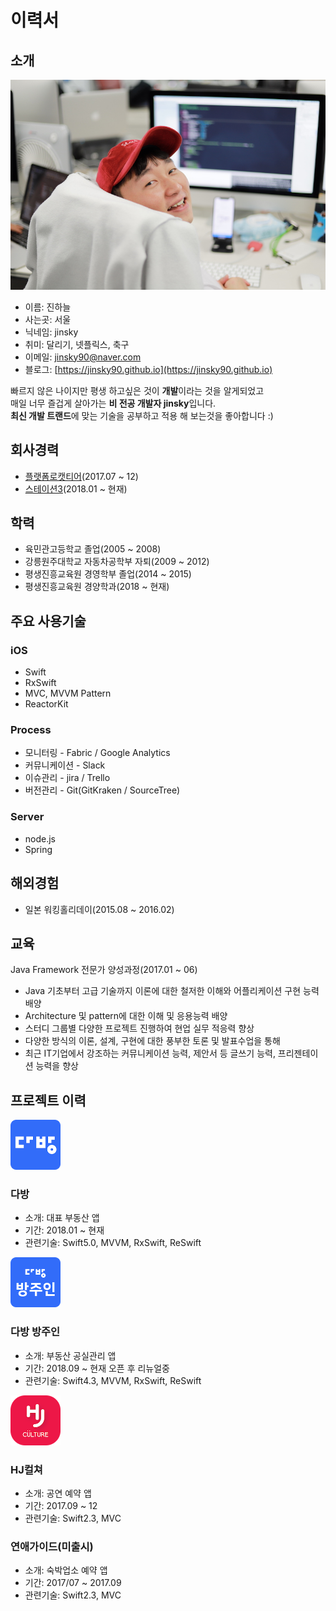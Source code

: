 # 이력서

## 소개
![프로필이미지](https://github.com/jinsky90/Resume/raw/master/images/profile.jpeg)
- 이름: 진하늘
- 사는곳: 서울
- 닉네임: jinsky
- 취미: 달리기, 넷플릭스, 축구
- 이메일: [jinsky90@naver.com](jinsky90@naver.com)
- 블로그: [https://jinsky90.github.io](https://jinsky90.github.io)

빠르지 않은 나이지만 평생 하고싶은 것이 **개발**이라는 것을 알게되었고 </br>
매일 너무 즐겁게 살아가는 **비 전공 개발자 jinsky**입니다.</br>
**최신 개발 트랜드**에 맞는 기술을 공부하고 적용 해 보는것을 좋아합니다 :)

## 회사경력
- [플랫폼로캣티어](https://www.rocateer.com)(2017.07 ~ 12)
- [스테이션3](https://www.station3.co.kr)(2018.01 ~ 현재)

## 학력
- 육민관고등학교 졸업(2005 ~ 2008)
- 강릉원주대학교 자동차공학부 자퇴(2009 ~ 2012)
- 평생진흥교육원 경영학부 졸업(2014 ~ 2015)
- 평생진흥교육원 경양학과(2018 ~ 현재)

## 주요 사용기술

### iOS
- Swift
- RxSwift
- MVC, MVVM Pattern
- ReactorKit

### Process
- 모니터링 - Fabric / Google Analytics
- 커뮤니케이션 - Slack
- 이슈관리 - jira / Trello
- 버전관리 - Git(GitKraken / SourceTree)

### Server
- node.js
- Spring

## 해외경험
- 일본 워킹홀리데이(2015.08 ~ 2016.02)

## 교육
Java Framework 전문가 양성과정(2017.01 ~ 06)
- Java 기초부터 고급 기술까지 이론에 대한 철저한 이해와 어플리케이션 구현 능력 배양
- Architecture 및 pattern에 대한 이해 및 응용능력 배양
- 스터디 그룹별 다양한 프로젝트 진행하여 현업 실무 적응력 향상
- 다양한 방식의 이론, 설계, 구현에 대한 풍부한 토론 및 발표수업을 통해
- 최근 IT기업에서 강조하는 커뮤니케이션 능력, 제안서 등 글쓰기 능력, 프리젠테이션 능력을 향상



## 프로젝트 이력

<img src='./images/dabang.png' width="80" />

### 다방
- 소개: 대표 부동산 앱
- 기간: 2018.01 ~ 현재
- 관련기술: Swift5.0, MVVM, RxSwift, ReSwift

<img src='./images/dabangOwner.png' width="80" />

### 다방 방주인
- 소개: 부동산 공실관리 앱
- 기간: 2018.09 ~ 현재 오픈 후 리뉴얼중
- 관련기술: Swift4.3, MVVM, RxSwift, ReSwift

<img src='./images/hjCulture.png' width="80" />

### HJ컬쳐
- 소개: 공연 예약 앱
- 기간: 2017.09 ~ 12
- 관련기술: Swift2.3, MVC

### 연애가이드(미출시)
- 소개: 숙박업소 예약 앱
- 기간: 2017/07 ~ 2017.09
- 관련기술: Swift2.3, MVC
